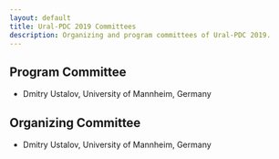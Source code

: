 ```yaml
---
layout: default
title: Ural-PDC 2019 Committees
description: Organizing and program committees of Ural-PDC 2019.
---
```


## Program Committee

* Dmitry Ustalov, University of Mannheim, Germany

## Organizing Committee

* Dmitry Ustalov, University of Mannheim, Germany
